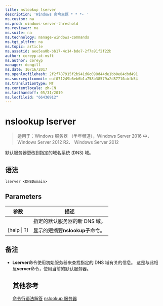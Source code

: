 ```yaml
---
title: nslookup lserver
description: 'Windows 命令主题 * * *- '
ms.custom: na
ms.prod: windows-server-threshold
ms.reviewer: na
ms.suite: na
ms.technology: manage-windows-commands
ms.tgt_pltfrm: na
ms.topic: article
ms.assetid: aee5ea0b-bb17-4c14-bde7-2f7a91f2f22b
author: coreyp-at-msft
ms.author: coreyp
manager: dongill
ms.date: 10/16/2017
ms.openlocfilehash: 2f2f787915f2b941d6c098d44de1bb0e04dbd491
ms.sourcegitcommit: eaf071249b6eb6b1a758b38579a2d87710abfb54
ms.translationtype: MT
ms.contentlocale: zh-CN
ms.lasthandoff: 05/31/2019
ms.locfileid: "66436912"
---
```

# <a name="nslookup-lserver"></a>nslookup lserver

>适用于：Windows 服务器 （半年频道），Windows Server 2016 中，Windows Server 2012 R2、 Windows Server 2012

默认服务器更改到指定的域名系统 (DNS) 域。
## <a name="syntax"></a>语法
```
lserver <DNSDomain> 
```
## <a name="parameters"></a>Parameters

|    参数    |                      描述                      |
|-----------------|-------------------------------------------------------|
|   <DNSDomain>   | 指定的默认服务器的新 DNS 域。  |
| {help &#124; ?} | 显示的短摘要**nslookup**子命令。 |

## <a name="remarks"></a>备注
- **Lserver**命令使用初始服务器来查找指定的 DNS 域有关的信息。 这是与此相反**server**命令，使用当前的默认服务器。
  ## <a name="additional-references"></a>其他参考
  [命令行语法解答](command-line-syntax-key.md)
  [nslookup 服务器](nslookup-server.md)
